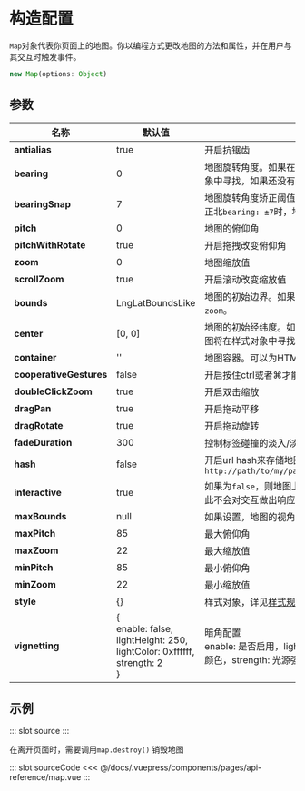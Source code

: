 # 构造配置

`Map`对象代表你页面上的地图。你以编程方式更改地图的方法和属性，并在用户与其交互时触发事件。
```js
new Map(options: Object)
```

## 参数
|  名称   | 默认值  | 描述  |
|  ----  | ----  | ----  |
| **antialias** | true | 开启抗锯齿 |
| **bearing** | 0 | 地图旋转角度。如果在构造函数中没有指定，地图会从样式对象中寻找，如果还没有找到，就赋值为0 |
| **bearingSnap** | 7 | 地图旋转角度矫正阈值。假如设置为7，则用户将地图旋转到正北`bearing: ±7`时，地图会自动归正为正北`bearing:0` |
| **pitch** | 0 | 地图的俯仰角 |
| **pitchWithRotate** | true | 开启拖拽改变俯仰角 |
| **zoom** | 0 | 地图缩放值 |
| **scrollZoom** | true | 开启滚动改变缩放值 |
| **bounds** | LngLatBoundsLike | 地图的初始边界。如果指定了边界，它将覆盖`center`和`zoom`。 |
| **center** | [0, 0] | 地图的初始经纬度。如果构造函数选项中没有指定`center`，地图将在样式对象中寻找它 |
| **container** | '' | 地图容器。可以为HTML元素，也可以是元素id |
| **cooperativeGestures** | false | 开启按住ctrl或者⌘才能进行缩放 |
| **doubleClickZoom** | true | 开启双击缩放 |
| **dragPan** | true | 开启拖动平移 |
| **dragRotate** | true | 开启拖动旋转 |
| **fadeDuration** | 300 | 控制标签碰撞的淡入/淡出动画的持续时间（毫秒） |
| **hash** | false | 开启url hash来存储地图视角信息，比如`http://path/to/my/page.html#2.59/39.26/53.07/-24.1/60` |
| **interactive** | true | 如果为`false`，则地图上不会监听鼠标、触摸或键盘事件，因此不会对交互做出响应 |
| **maxBounds** | null | 如果设置，地图的视角将被约束到给定的边界 |
| **maxPitch** | 85 | 最大俯仰角 |
| **maxZoom** | 22 | 最大缩放值 |
| **minPitch** | 85 | 最小俯仰角 |
| **minZoom** | 22 | 最小缩放值 |
| **style** | {} | 样式对象，详见[样式规范](/style-specification/) |
| **vignetting** | {<br/>enable: false, <br/>lightHeight: 250, <br/>lightColor: 0xffffff, <br/>strength: 2<br/>} | 暗角配置<br/>enable: 是否启用，lightHeight: 光源高度，lightColor:光源颜色，strength: 光源强度|

## 示例

<demo-block>
::: slot source
<pages-api-reference-map></pages-api-reference-map>
:::


在离开页面时，需要调用`map.destroy()` 销毁地图

::: slot sourceCode
<<< @/docs/.vuepress/components/pages/api-reference/map.vue
:::

</demo-block>
